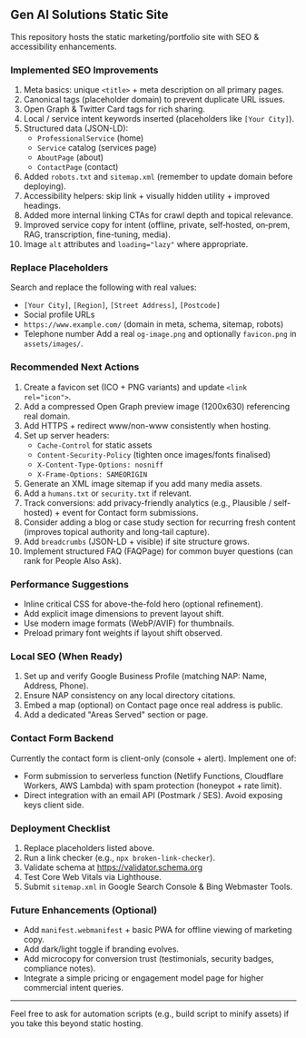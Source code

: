 ## Gen AI Solutions Static Site

This repository hosts the static marketing/portfolio site with SEO & accessibility enhancements.

### Implemented SEO Improvements

1. Meta basics: unique `<title>` + meta description on all primary pages.
2. Canonical tags (placeholder domain) to prevent duplicate URL issues.
3. Open Graph & Twitter Card tags for rich sharing.
4. Local / service intent keywords inserted (placeholders like `[Your City]`).
5. Structured data (JSON-LD):
   - `ProfessionalService` (home)
   - `Service` catalog (services page)
   - `AboutPage` (about)
   - `ContactPage` (contact)
6. Added `robots.txt` and `sitemap.xml` (remember to update domain before deploying).
7. Accessibility helpers: skip link + visually hidden utility + improved headings.
8. Added more internal linking CTAs for crawl depth and topical relevance.
9. Improved service copy for intent (offline, private, self‑hosted, on‑prem, RAG, transcription, fine-tuning, media).
10. Image `alt` attributes and `loading="lazy"` where appropriate.

### Replace Placeholders

Search and replace the following with real values:

- `[Your City]`, `[Region]`, `[Street Address]`, `[Postcode]`
- Social profile URLs
- `https://www.example.com/` (domain in meta, schema, sitemap, robots)
- Telephone number
  Add a real `og-image.png` and optionally `favicon.png` in `assets/images/`.

### Recommended Next Actions

1. Create a favicon set (ICO + PNG variants) and update `<link rel="icon">`.
2. Add a compressed Open Graph preview image (1200x630) referencing real domain.
3. Add HTTPS + redirect www/non-www consistently when hosting.
4. Set up server headers:
   - `Cache-Control` for static assets
   - `Content-Security-Policy` (tighten once images/fonts finalised)
   - `X-Content-Type-Options: nosniff`
   - `X-Frame-Options: SAMEORIGIN`
5. Generate an XML image sitemap if you add many media assets.
6. Add a `humans.txt` or `security.txt` if relevant.
7. Track conversions: add privacy-friendly analytics (e.g., Plausible / self-hosted) + event for Contact form submissions.
8. Consider adding a blog or case study section for recurring fresh content (improves topical authority and long-tail capture).
9. Add `breadcrumbs` (JSON-LD + visible) if site structure grows.
10. Implement structured FAQ (FAQPage) for common buyer questions (can rank for People Also Ask).

### Performance Suggestions

- Inline critical CSS for above-the-fold hero (optional refinement).
- Add explicit image dimensions to prevent layout shift.
- Use modern image formats (WebP/AVIF) for thumbnails.
- Preload primary font weights if layout shift observed.

### Local SEO (When Ready)

1. Set up and verify Google Business Profile (matching NAP: Name, Address, Phone).
2. Ensure NAP consistency on any local directory citations.
3. Embed a map (optional) on Contact page once real address is public.
4. Add a dedicated "Areas Served" section or page.

### Contact Form Backend

Currently the contact form is client-only (console + alert). Implement one of:

- Form submission to serverless function (Netlify Functions, Cloudflare Workers, AWS Lambda) with spam protection (honeypot + rate limit).
- Direct integration with an email API (Postmark / SES). Avoid exposing keys client side.

### Deployment Checklist

1. Replace placeholders listed above.
2. Run a link checker (e.g., `npx broken-link-checker`).
3. Validate schema at https://validator.schema.org
4. Test Core Web Vitals via Lighthouse.
5. Submit `sitemap.xml` in Google Search Console & Bing Webmaster Tools.

### Future Enhancements (Optional)

- Add `manifest.webmanifest` + basic PWA for offline viewing of marketing copy.
- Add dark/light toggle if branding evolves.
- Add microcopy for conversion trust (testimonials, security badges, compliance notes).
- Integrate a simple pricing or engagement model page for higher commercial intent queries.

---

Feel free to ask for automation scripts (e.g., build script to minify assets) if you take this beyond static hosting.
